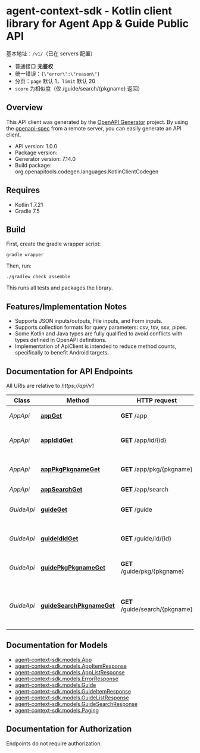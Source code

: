 # agent-context-sdk - Kotlin client library for Agent App &amp; Guide Public API

基本地址：`/v1/`（已在 servers 配置）
- 普通接口 **无鉴权**
- 统一错误：`{\"error\":\"reason\"}`
- 分页：`page` 默认 1，`limit` 默认 20
- `score` 为相似度（仅 /guide/search/{pkgname} 返回）


## Overview
This API client was generated by the [OpenAPI Generator](https://openapi-generator.tech) project.  By using the [openapi-spec](https://github.com/OAI/OpenAPI-Specification) from a remote server, you can easily generate an API client.

- API version: 1.0.0
- Package version: 
- Generator version: 7.14.0
- Build package: org.openapitools.codegen.languages.KotlinClientCodegen

## Requires

* Kotlin 1.7.21
* Gradle 7.5

## Build

First, create the gradle wrapper script:

```
gradle wrapper
```

Then, run:

```
./gradlew check assemble
```

This runs all tests and packages the library.

## Features/Implementation Notes

* Supports JSON inputs/outputs, File inputs, and Form inputs.
* Supports collection formats for query parameters: csv, tsv, ssv, pipes.
* Some Kotlin and Java types are fully qualified to avoid conflicts with types defined in OpenAPI definitions.
* Implementation of ApiClient is intended to reduce method counts, specifically to benefit Android targets.

<a id="documentation-for-api-endpoints"></a>
## Documentation for API Endpoints

All URIs are relative to *https://api/v1*

| Class | Method | HTTP request | Description |
| ------------ | ------------- | ------------- | ------------- |
| *AppApi* | [**appGet**](docs/AppApi.md#appget) | **GET** /app | 获取 app 列表 |
| *AppApi* | [**appIdIdGet**](docs/AppApi.md#appididget) | **GET** /app/id/{id} | 获取指定 app 信息（按 id） |
| *AppApi* | [**appPkgPkgnameGet**](docs/AppApi.md#apppkgpkgnameget) | **GET** /app/pkg/{pkgname} | 获取指定 app 信息（按包名） |
| *AppApi* | [**appSearchGet**](docs/AppApi.md#appsearchget) | **GET** /app/search | 搜索 app |
| *GuideApi* | [**guideGet**](docs/GuideApi.md#guideget) | **GET** /guide | 获取 guide 列表（按关键词） |
| *GuideApi* | [**guideIdIdGet**](docs/GuideApi.md#guideididget) | **GET** /guide/id/{id} | 获取指定 guide（按 id） |
| *GuideApi* | [**guidePkgPkgnameGet**](docs/GuideApi.md#guidepkgpkgnameget) | **GET** /guide/pkg/{pkgname} | 获取某包名下的 guide 列表 |
| *GuideApi* | [**guideSearchPkgnameGet**](docs/GuideApi.md#guidesearchpkgnameget) | **GET** /guide/search/{pkgname} | 在指定包下根据关键词搜索 guide（词向量相似度） |


<a id="documentation-for-models"></a>
## Documentation for Models

 - [agent-context-sdk.models.App](docs/App.md)
 - [agent-context-sdk.models.AppItemResponse](docs/AppItemResponse.md)
 - [agent-context-sdk.models.AppListResponse](docs/AppListResponse.md)
 - [agent-context-sdk.models.ErrorResponse](docs/ErrorResponse.md)
 - [agent-context-sdk.models.Guide](docs/Guide.md)
 - [agent-context-sdk.models.GuideItemResponse](docs/GuideItemResponse.md)
 - [agent-context-sdk.models.GuideListResponse](docs/GuideListResponse.md)
 - [agent-context-sdk.models.GuideSearchResponse](docs/GuideSearchResponse.md)
 - [agent-context-sdk.models.Paging](docs/Paging.md)


<a id="documentation-for-authorization"></a>
## Documentation for Authorization

Endpoints do not require authorization.

